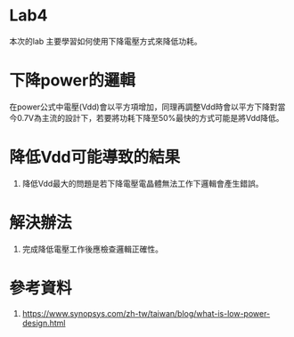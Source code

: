 # Lab4  
本次的lab 主要學習如何使用下降電壓方式來降低功耗。  
# 下降power的邏輯
在power公式中電壓(Vdd)會以平方項增加，同理再調整Vdd時會以平方下降對當今0.7V為主流的設計下，若要將功耗下降至50%最快的方式可能是將Vdd降低。
# 降低Vdd可能導致的結果
1. 降低Vdd最大的問題是若下降電壓電晶體無法工作下邏輯會產生錯誤。
# 解決辦法
1. 完成降低電壓工作後應檢查邏輯正確性。
# 參考資料
1. https://www.synopsys.com/zh-tw/taiwan/blog/what-is-low-power-design.html
